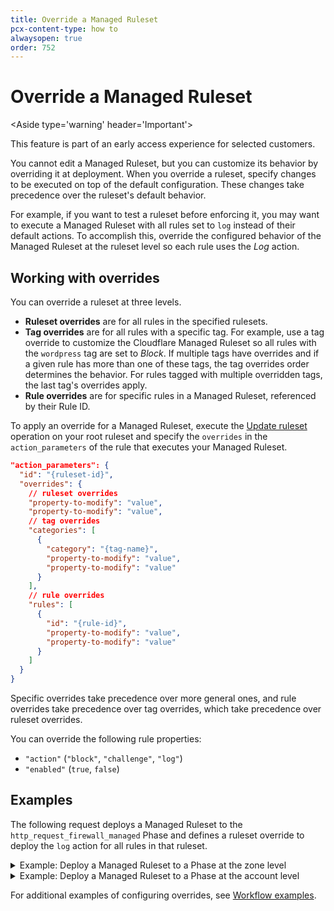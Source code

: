 ```yaml
---
title: Override a Managed Ruleset
pcx-content-type: how to
alwaysopen: true
order: 752
---
```


# Override a Managed Ruleset

<Aside type='warning' header='Important'>

This feature is part of an early access experience for selected customers.

</Aside>

You cannot edit a Managed Ruleset, but you can customize its behavior by overriding it at deployment. When you override a ruleset, specify changes to be executed on top of the default configuration. These changes take precedence over the ruleset's default behavior.

For example, if you want to test a ruleset before enforcing it, you may want to execute a Managed Ruleset with all rules set to `log` instead of their default actions. To accomplish this, override the configured behavior of the Managed Ruleset at the ruleset level so each rule uses the _Log_ action.

## Working with overrides

You can override a ruleset at three levels.

* **Ruleset overrides** are for all rules in the specified rulesets.
* **Tag overrides** are for all rules with a specific tag. For example, use a tag override to customize the Cloudflare Managed Ruleset so all rules with the `wordpress` tag are set to _Block_. If multiple tags have overrides and if a given rule has more than one of these tags, the tag overrides order determines the behavior. For rules tagged with multiple overridden tags, the last tag's overrides apply.
* **Rule overrides** are for specific rules in a Managed Ruleset, referenced by their Rule ID.

To apply an override for a Managed Ruleset, execute the [Update ruleset](/cf-rulesets/rulesets-api/update/) operation on your root ruleset and specify the `overrides` in the `action_parameters` of the rule that executes your Managed Ruleset.

```json
"action_parameters": {
  "id": "{ruleset-id}",
  "overrides": {
    // ruleset overrides
    "property-to-modify": "value",
    "property-to-modify": "value",
    // tag overrides
    "categories": [
      {
        "category": "{tag-name}",
        "property-to-modify": "value",
        "property-to-modify": "value"
      }
    ],
    // rule overrides
    "rules": [
      {
        "id": "{rule-id}",
        "property-to-modify": "value",
        "property-to-modify": "value"
      }
    ]
  }
}
```

Specific overrides take precedence over more general ones, and rule overrides take precedence over tag overrides, which take precedence over ruleset overrides.

You can override the following rule properties:

* `"action"` (`"block"`, `"challenge"`, `"log"`)
* `"enabled"` (`true`, `false`)

## Examples

The following request deploys a Managed Ruleset to the `http_request_firewall_managed` Phase and defines a ruleset override to deploy the `log` action for all rules in that ruleset.

<details>
<summary>Example: Deploy a Managed Ruleset to a Phase at the zone level</summary>
<div>

```json
curl -X PUT \
-H "X-Auth-Email: user@cloudflare.com" \
-H "X-Auth-Key: REDACTED" \
"https://api.cloudflare.com/client/v4/zones/{zone-id}/rulesets/phases/http_request_firewall_managed/entrypoint" \
-d '{
  "description": "Managed rule behavior set to log action",
  "rules": [
    {
      "action": "execute",
      "expression": "true",
      "action_parameters": {
        "id": "{managed-ruleset-id}",
        "overrides": {
          "action": "log",
          "enabled": true
        }
      }
    }
  ]
}'
```

</div>
</details>

<details>
<summary>Example: Deploy a Managed Ruleset to a Phase at the account level</summary>
<div>

```json
curl -X PUT \
-H "X-Auth-Email: user@cloudflare.com" \
-H "X-Auth-Key: REDACTED" \
"https://api.cloudflare.com/client/v4/accounts/{account-id}/rulesets/phases/http_request_firewall_managed/entrypoint" \
-d '{
  "description": "Managed rule behavior set to log action",
  "rules": [
    {
      "action": "execute",
      "expression": "cf.zone.name eq \"example.com\"",
      "action_parameters": {
        "id": "{managed-ruleset-id}",
        "overrides": {
          "action": "log",
          "enabled": true
        }
      }
    }
  ]
}'
```

</div>
</details>

For additional examples of configuring overrides, see [Workflow examples](/cf-rulesets/common-use-cases).
